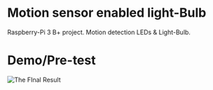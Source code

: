 # Motion sensor enabled light-Bulb
Raspberry-Pi 3 B+ project. Motion detection LEDs &amp; Light-Bulb.
# Demo/Pre-test
![The FInal Result](https://github.com/sean-huni/motion-light/img_demo.jpg)

